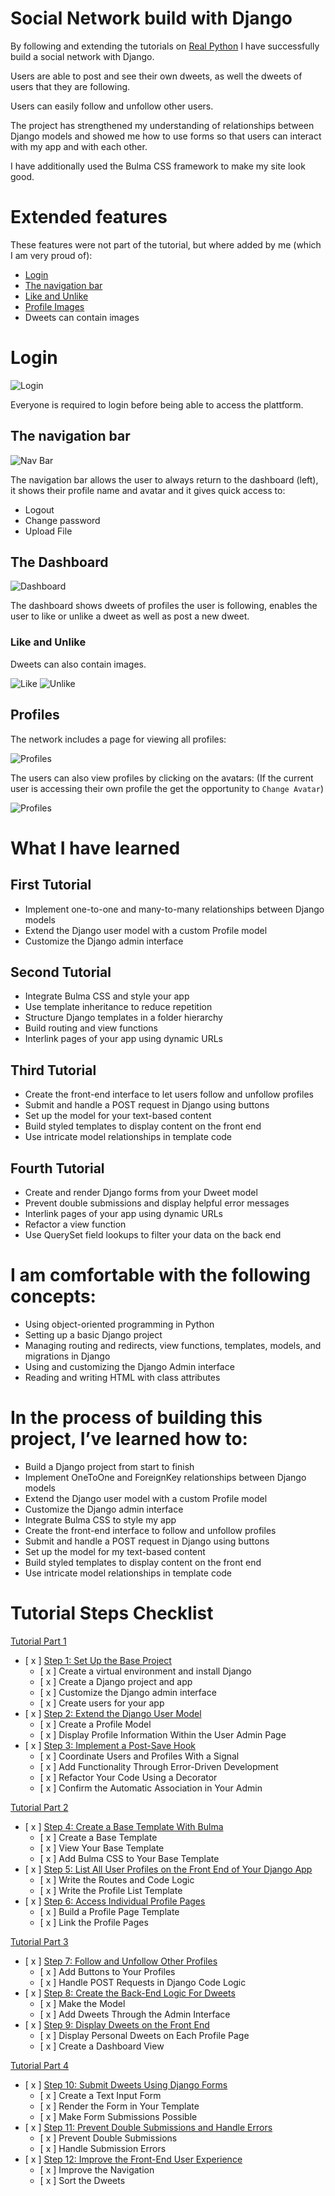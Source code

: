 # Social Network build with Django

By following and extending the tutorials on [Real Python](https://realpython.com/) I have successfully build a social network with Django.

Users are able to post and see their own dweets, as well the dweets of users that they are following.

Users can easily follow and unfollow other users.

The project has strengthened my understanding of relationships between Django models and showed me how to use forms so that users can interact with my app and with each other. 

I have additionally used the Bulma CSS framework to make my site look good.

# Extended features
These features were not part of the tutorial, but where added by me (which I am very proud of):
- [Login](#login)
- [The navigation bar](#the-navigation-bar)
- [Like and Unlike](#like-and-unlike)
- [Profile Images](#profiles)
- Dweets can contain images

# Login
![Login](./login.jpg)

Everyone is required to login before being able to access the plattform.

## The navigation bar
![Nav Bar](./nav-bar.jpg)

The navigation bar allows the user to always return to the dashboard (left), it shows their profile name and avatar and it gives quick access to:
- Logout
- Change password
- Upload File

## The Dashboard

![Dashboard](./dashboard.jpg)

The dashboard shows dweets of profiles the user is following, enables the user to like or unlike a dweet as well as post a new dweet.

### Like and Unlike
Dweets can also contain images.

![Like](./unlike.jpg)
![Unlike](./like.jpg)

## Profiles

The network includes a page for viewing all profiles:

![Profiles](./profiles.jpg)

The users can also view profiles by clicking on the avatars:
(If the current user is accessing their own profile the get the opportunity to `Change Avatar`)

![Profiles](./my-profile.jpg)

# What I have learned
## First Tutorial

- Implement one-to-one and many-to-many relationships between Django models
- Extend the Django user model with a custom Profile model
- Customize the Django admin interface

## Second Tutorial

- Integrate Bulma CSS and style your app
- Use template inheritance to reduce repetition
- Structure Django templates in a folder hierarchy
- Build routing and view functions
- Interlink pages of your app using dynamic URLs

## Third Tutorial

- Create the front-end interface to let users follow and unfollow profiles
- Submit and handle a POST request in Django using buttons
- Set up the model for your text-based content
- Build styled templates to display content on the front end
- Use intricate model relationships in template code

## Fourth Tutorial

- Create and render Django forms from your Dweet model
- Prevent double submissions and display helpful error messages
- Interlink pages of your app using dynamic URLs
- Refactor a view function
- Use QuerySet field lookups to filter your data on the back end


# I am comfortable with the following concepts:

- Using object-oriented programming in Python
- Setting up a basic Django project
- Managing routing and redirects, view functions, templates, models, and migrations in Django
- Using and customizing the Django Admin interface
- Reading and writing HTML with class attributes


# In the process of building this project, I’ve learned how to:

- Build a Django project from start to finish
- Implement OneToOne and ForeignKey relationships between Django models
- Extend the Django user model with a custom Profile model
- Customize the Django admin interface
- Integrate Bulma CSS to style my app
- Create the front-end interface to follow and unfollow profiles
- Submit and handle a POST request in Django using buttons
- Set up the model for my text-based content
- Build styled templates to display content on the front end
- Use intricate model relationships in template code


# Tutorial Steps Checklist

[Tutorial Part 1](https://realpython.com/django-social-network-1/)
- [ x ] [Step 1: Set Up the Base Project](https://realpython.com/django-social-network-1/#step-1-set-up-the-base-project)
    - [ x ] Create a virtual environment and install Django
    - [ x ] Create a Django project and app
    - [ x ] Customize the Django admin interface
    - [ x ] Create users for your app
- [ x ] [Step 2: Extend the Django User Model](https://realpython.com/django-social-network-1/#step-2-extend-the-django-user-model)
    - [ x ] Create a Profile Model
    - [ x ] Display Profile Information Within the User Admin Page
- [ x ] [Step 3: Implement a Post-Save Hook](https://realpython.com/django-social-network-1/#step-3-implement-a-post-save-hook)
    - [ x ] Coordinate Users and Profiles With a Signal
    - [ x ] Add Functionality Through Error-Driven Development
    - [ x ] Refactor Your Code Using a Decorator
    - [ x ] Confirm the Automatic Association in Your Admin

[Tutorial Part 2](https://realpython.com/django-social-front-end-2/)
- [ x ] [Step 4: Create a Base Template With Bulma](https://realpython.com/django-social-front-end-2/#step-4-create-a-base-template-with-bulma)
    - [ x ] Create a Base Template
    - [ x ] View Your Base Template
    - [ x ] Add Bulma CSS to Your Base Template
- [ x ] [Step 5: List All User Profiles on the Front End of Your Django App](https://realpython.com/django-social-front-end-2/#step-5-list-all-user-profiles-on-the-front-end-of-your-django-app)
    - [ x ] Write the Routes and Code Logic
    - [ x ] Write the Profile List Template
- [ x ] [Step 6: Access Individual Profile Pages](https://realpython.com/django-social-front-end-2/#step-6-access-individual-profile-pages)
    - [ x ] Build a Profile Page Template
    - [ x ] Link the Profile Pages

[Tutorial Part 3](https://realpython.com/django-social-post-3/)
- [ x ] [Step 7: Follow and Unfollow Other Profiles](https://realpython.com/django-social-post-3/#step-7-follow-and-unfollow-other-profiles)
    - [ x ] Add Buttons to Your Profiles
    - [ x ] Handle POST Requests in Django Code Logic
- [ x ] [Step 8: Create the Back-End Logic For Dweets](https://realpython.com/django-social-post-3/#step-8-create-the-back-end-logic-for-dweets)
    - [ x ] Make the Model
    - [ x ] Add Dweets Through the Admin Interface
- [ x ] [Step 9: Display Dweets on the Front End](https://realpython.com/django-social-post-3/#step-9-display-dweets-on-the-front-end)
    - [ x ] Display Personal Dweets on Each Profile Page
    - [ x ] Create a Dashboard View

[Tutorial Part 4](https://realpython.com/django-social-forms-4/)
- [ x ] [Step 10: Submit Dweets Using Django Forms](https://realpython.com/django-social-forms-4/#step-10-submit-dweets-using-django-forms)
    - [ x ] Create a Text Input Form
    - [ x ] Render the Form in Your Template
    - [ x ] Make Form Submissions Possible
- [ x ] [Step 11: Prevent Double Submissions and Handle Errors](https://realpython.com/django-social-forms-4/#step-11-prevent-double-submissions-and-handle-errors)
    - [ x ] Prevent Double Submissions
    - [ x ] Handle Submission Errors
- [ x ] [Step 12: Improve the Front-End User Experience](https://realpython.com/django-social-forms-4/#step-12-improve-the-front-end-user-experience)
    - [ x ] Improve the Navigation
    - [ x ] Sort the Dweets



